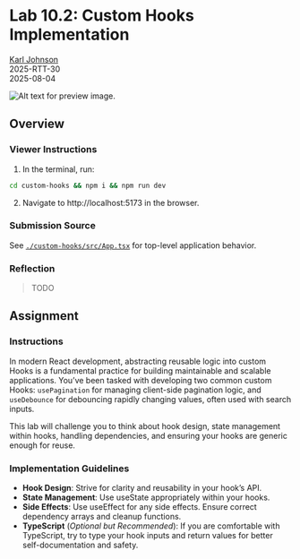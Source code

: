 # Lab 10.2: Custom Hooks Implementation

[Karl Johnson](https://github.com/hirekarl)  
2025-RTT-30  
<time datetime="2025-08-04">2025-08-04</time>  

![Alt text for preview image.](./preview.png)

## Overview
### Viewer Instructions
1. In the terminal, run:

```bash
cd custom-hooks && npm i && npm run dev
```

2. Navigate to http://localhost:5173 in the browser.

### Submission Source
See [`./custom-hooks/src/App.tsx`](./custom-hooks/src/App.tsx) for top-level application behavior.

### Reflection
> TODO

## Assignment
### Instructions
In modern React development, abstracting reusable logic into custom Hooks is a fundamental practice for building maintainable and scalable applications. You’ve been tasked with developing two common custom Hooks: `usePagination` for managing client-side pagination logic, and `useDebounce` for debouncing rapidly changing values, often used with search inputs.

This lab will challenge you to think about hook design, state management within hooks, handling dependencies, and ensuring your hooks are generic enough for reuse.

### Implementation Guidelines
- **Hook Design**: Strive for clarity and reusability in your hook’s API.
- **State Management**: Use useState appropriately within your hooks.
- **Side Effects**: Use useEffect for any side effects. Ensure correct dependency arrays and cleanup functions.
- **TypeScript** (*Optional but Recommended*): If you are comfortable with TypeScript, try to type your hook inputs and return values for better self-documentation and safety.
